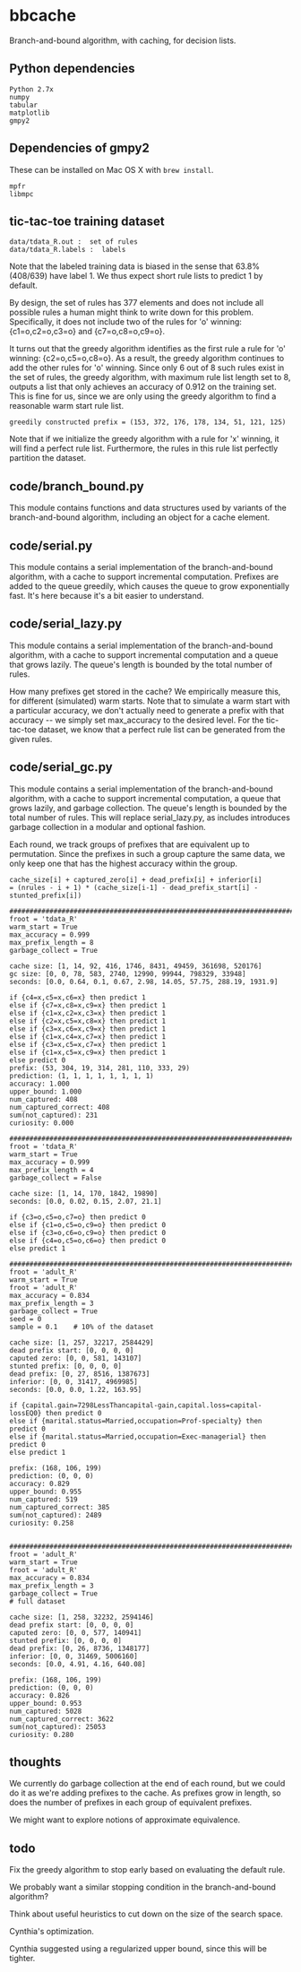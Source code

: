 # bbcache
Branch-and-bound algorithm, with caching, for decision lists.

Python dependencies
-------------------

    Python 2.7x
    numpy
    tabular
    matplotlib
    gmpy2

Dependencies of gmpy2
---------------------

These can be installed on Mac OS X with `brew install`.

    mpfr
    libmpc

tic-tac-toe training dataset
----------------------------

    data/tdata_R.out :  set of rules
    data/tdata_R.labels :  labels

Note that the labeled training data is biased in the sense that 63.8% (408/639)
have label 1.  We thus expect short rule lists to predict 1 by default.

By design, the set of rules has 377 elements and does not include all possible
rules a human might think to write down for this problem.  Specifically, it does
not include two of the rules for 'o' winning: {c1=o,c2=o,c3=o} and
{c7=o,c8=o,c9=o}.

It turns out that the greedy algorithm identifies as the first rule a rule for
'o' winning: {c2=o,c5=o,c8=o}.  As a result, the greedy algorithm continues to
add the other rules for 'o' winning.  Since only 6 out of 8 such rules exist in
the set of rules, the greedy algorithm, with maximum rule list length set to 8,
outputs a list that only achieves an accuracy of 0.912 on the training set.
This is fine for us, since we are only using the greedy algorithm to find a
reasonable warm start rule list.

    greedily constructed prefix = (153, 372, 176, 178, 134, 51, 121, 125)

Note that if we initialize the greedy algorithm with a rule for 'x' winning, it
will find a perfect rule list.  Furthermore, the rules in this rule list
perfectly partition the dataset.

code/branch_bound.py
--------------------

This module contains functions and data structures used by variants of the
branch-and-bound algorithm, including an object for a cache element.

code/serial.py
--------------

This module contains a serial implementation of the branch-and-bound algorithm,
with a cache to support incremental computation.  Prefixes are added to the
queue greedily, which causes the queue to grow exponentially fast.  It's here
because it's a bit easier to understand.

code/serial_lazy.py
-------------------

This module contains a serial implementation of the branch-and-bound algorithm,
with a cache to support incremental computation and a queue that grows lazily.
The queue's length is bounded by the total number of rules.

How many prefixes get stored in the cache?  We empirically measure this, for
different (simulated) warm starts.  Note that to simulate a warm start with a
particular accuracy, we don't actually need to generate a prefix with that
accuracy -- we simply set max_accuracy to the desired level.  For the
tic-tac-toe dataset, we know that a perfect rule list can be generated from the
given rules.

<!-- These are somewhat wrong
            warm=0.999  warm=0.99   warm=0.91   maximum
    len=0   1           1           1           1
    len=1   14          26          351         377
    len=2   171         592         97309       141752
    len=3   1856        12563       ?           53157000
    len=4   20061       259766      ?           19880718000
    len=5   243503      ?           ?           7415507814000

            warm=0.999  warm=0.99   warm=0.91   maximum
    len=0   1           1           1           1
    len=1   14          26          351         377
    len=2   x13         x23         x278        x376
    len=3   x11         x22         ?           x375
    len=4   x11         x21         ?           x374
    len=5   x12         ?           ?           x373
 -->

code/serial_gc.py
-----------------

This module contains a serial implementation of the branch-and-bound algorithm,
with a cache to support incremental computation, a queue that grows lazily, and
garbage collection.  The queue's length is bounded by the total number of rules.
This will replace serial_lazy.py, as includes introduces garbage collection in a
modular and optional fashion.

Each round, we track groups of prefixes that are equivalent up to permutation.
Since the prefixes in such a group capture the same data, we only keep one that
has the highest accuracy within the group.

    cache_size[i] + captured_zero[i] + dead_prefix[i] + inferior[i]
    = (nrules - i + 1) * (cache_size[i-1] - dead_prefix_start[i] - stunted_prefix[i])

    ############################################################################
    froot = 'tdata_R'
    warm_start = True
    max_accuracy = 0.999
    max_prefix_length = 8
    garbage_collect = True

    cache size: [1, 14, 92, 416, 1746, 8431, 49459, 361698, 520176]
    gc size: [0, 0, 78, 583, 2740, 12990, 99944, 798329, 33948]
    seconds: [0.0, 0.64, 0.1, 0.67, 2.98, 14.05, 57.75, 288.19, 1931.9]

    if {c4=x,c5=x,c6=x} then predict 1
    else if {c7=x,c8=x,c9=x} then predict 1
    else if {c1=x,c2=x,c3=x} then predict 1
    else if {c2=x,c5=x,c8=x} then predict 1
    else if {c3=x,c6=x,c9=x} then predict 1
    else if {c1=x,c4=x,c7=x} then predict 1
    else if {c3=x,c5=x,c7=x} then predict 1
    else if {c1=x,c5=x,c9=x} then predict 1
    else predict 0
    prefix: (53, 304, 19, 314, 281, 110, 333, 29)
    prediction: (1, 1, 1, 1, 1, 1, 1, 1)
    accuracy: 1.000
    upper_bound: 1.000
    num_captured: 408
    num_captured_correct: 408
    sum(not_captured): 231
    curiosity: 0.000

    ############################################################################
    froot = 'tdata_R'
    warm_start = True
    max_accuracy = 0.999
    max_prefix_length = 4
    garbage_collect = False

    cache size: [1, 14, 170, 1842, 19890]
    seconds: [0.0, 0.02, 0.15, 2.07, 21.1]

    if {c3=o,c5=o,c7=o} then predict 0
    else if {c1=o,c5=o,c9=o} then predict 0
    else if {c3=o,c6=o,c9=o} then predict 0
    else if {c4=o,c5=o,c6=o} then predict 0
    else predict 1

    ############################################################################
    froot = 'adult_R'
    warm_start = True
    froot = 'adult_R'
    max_accuracy = 0.834
    max_prefix_length = 3
    garbage_collect = True
    seed = 0
    sample = 0.1    # 10% of the dataset

    cache size: [1, 257, 32217, 2584429]
    dead prefix start: [0, 0, 0, 0]
    caputed zero: [0, 0, 581, 143107]
    stunted prefix: [0, 0, 0, 0]
    dead prefix: [0, 27, 8516, 1387673]
    inferior: [0, 0, 31417, 4969985]
    seconds: [0.0, 0.0, 1.22, 163.95]

    if {capital.gain=7298LessThancapital-gain,capital.loss=capital-lossEQ0} then predict 0
    else if {marital.status=Married,occupation=Prof-specialty} then predict 0
    else if {marital.status=Married,occupation=Exec-managerial} then predict 0
    else predict 1

    prefix: (168, 106, 199)
    prediction: (0, 0, 0)
    accuracy: 0.829
    upper_bound: 0.955
    num_captured: 519
    num_captured_correct: 385
    sum(not_captured): 2489
    curiosity: 0.258


    ############################################################################
    froot = 'adult_R'
    warm_start = True
    froot = 'adult_R'
    max_accuracy = 0.834
    max_prefix_length = 3
    garbage_collect = True
    # full dataset

    cache size: [1, 258, 32232, 2594146]
    dead prefix start: [0, 0, 0, 0]
    caputed zero: [0, 0, 577, 140941]
    stunted prefix: [0, 0, 0, 0]
    dead prefix: [0, 26, 8736, 1348177]
    inferior: [0, 0, 31469, 5006160]
    seconds: [0.0, 4.91, 4.16, 640.08]

    prefix: (168, 106, 199)
    prediction: (0, 0, 0)
    accuracy: 0.826
    upper_bound: 0.953
    num_captured: 5028
    num_captured_correct: 3622
    sum(not_captured): 25053
    curiosity: 0.280


thoughts
--------

We currently do garbage collection at the end of each round, but we could do it as we're
adding prefixes to the cache.  As prefixes grow in length, so does the number of prefixes
in each group of equivalent prefixes.

We might want to explore notions of approximate equivalence.

todo
----

Fix the greedy algorithm to stop early based on evaluating the default rule.

We probably want a similar stopping condition in the branch-and-bound algorithm?

Think about useful heuristics to cut down on the size of the search space.

Cynthia's optimization.

Cynthia suggested using a regularized upper bound, since this will be tighter.
